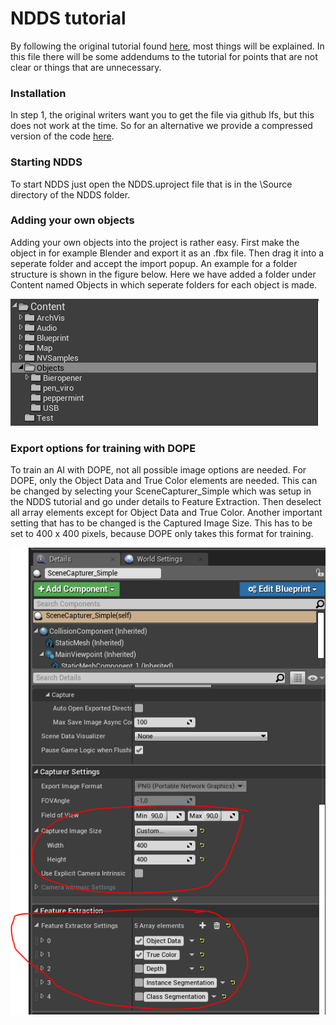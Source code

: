 # NDDS tutorial

By following the original tutorial found [here](https://github.com/TripleSBinPicking/bin_picking_environment/blob/master/documentation/resources/NDDS.pdf), most things will be explained. In this file there will be some addendums to the tutorial for points that are not clear or things that are unnecessary.

### Installation
In step 1, the original writers want you to get the file via github lfs, but this does not work at the time. So for an alternative we provide a compressed version of the code [here](https://github.com/NVIDIA/Dataset_Synthesizer/releases/download/1.2.2/ndds_1.2.2.zip).

### Starting NDDS
To start NDDS just open the NDDS.uproject file that is in the \Source directory of the NDDS folder.

### Adding your own objects
Adding your own objects into the project is rather easy. First make the object in for example Blender and export it as an .fbx file. Then drag it into a seperate folder and accept the import popup. An example for a folder structure is shown in the figure below. Here we have added a folder under Content named Objects in which seperate folders for each object is made.

![Folder structure in Unreal Engine](/documentation/resources/Folder_structure_ue4.PNG)

### Export options for training with DOPE
To train an AI with DOPE, not all possible image options are needed. For DOPE, only the Object Data and True Color elements are needed. This can be changed by selecting your SceneCapturer_Simple which was setup in the NDDS tutorial and go under details to Feature Extraction. Then deselect all array elements except for Object Data and True Color.
Another important setting that has to be changed is the Captured Image Size. This has to be set to 400 x 400 pixels, because DOPE only takes this format for training.

![Capturer settings for DOPE](documentation/resources/capturer_settings_ue4.PNG)
